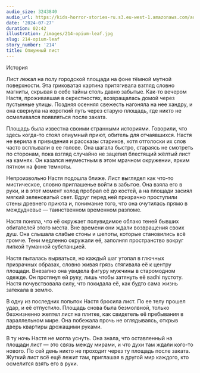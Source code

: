 ```yaml
---
audio_size: 3243840
audio_url: https://kids-horror-stories-ru.s3.eu-west-1.amazonaws.com/audio/214-opium-leaf.mp3
date: '2024-07-27'
duration: 02:42
illustration: /images/214-opium-leaf.jpg
slug: 214-opium-leaf
story_number: '214'
title: Опиумный лист
---
```


История

Лист лежал на полу городской площади на фоне тёмной мутной поверхности. Эта гриковатая картина притягивала взгляд словно магниты, скрывая в себе тайны столь давно забытые. Как-то вечером Настя, проживавшая в окрестностях, возвращалась домой через пустынные улицы. Поздняя осенняя свежесть нагоняла на нее хандру, и она свернула на короткий путь через старую площадь, где никто не осмеливался появляться после заката.

Площадь была известна своими странными историями. Говорили, что здесь когда-то стоял опиумный приют, обитель для отчаявшихся. Настя не верила в привидения и рассказы стариков, хотя отголоски их слов часто всплывали в ее голове. Она шагала быстро, стараясь не смотреть по сторонам, пока взгляд случайно не зацепил блестящий жёлтый лист на камнях. Он казался неуместным в этом мрачном окружении, ярким пятном на фоне темноты.

Непроизвольно Настя подошла ближе. Лист выглядел как что-то мистическое, словно приглашенье войти в забытое. Она взяла его в руки, и в этот момент холод пробрал её до костей, а на площади засиял мягкий зеленоватый свет. Вдруг перед ней призрачно проступили стены древнего приюта и, понимание того, что она очутилась прямо в междудневье — таинственном временном разломе.

Настя поняла, что её окружает полувидимое облако теней бывших обитателей этого места. Вне времени они ждали возвращения своих душ. Она слышала слабые стоны и шепоты, которые становились всё громче. Тени медленно окружали её, заполняя пространство вокруг липкой туманной субстанцией.

Настя пыталась вырваться, но каждый шаг утопал в глючных призрачных образах, словно живая грязь стягивала её к центру площади. Внезапно она увидела фигуру мужчины в старомодном одежде. Он протянул ей руку, лишь чтобы затянуть её вadhi пустоту. Настя почувствовала силу, что покидала её, как будто сама жизнь затекала в землю.

В одну из последних попыток Настя бросила лист. По ее телу прошел удар, и её отпустило. Площадь снова была безмолвной, только безжизненно желтел лист на плитке, как свидетель её пребывания в параллельном мире. Она побежала прочь не оглядываясь, открыв дверь квартиры дрожащими руками.

В ту ночь Настя не могла уснуть. Она знала, что оставленный на площади лист — это связь между мирами, и что духи там ждали кого-то нового. По сей день никто не проходит через ту площадь после заката. Жуткий лист всё ещё лежит там, приглашая в другой мир каждого, кто осмелится взять его в руки.